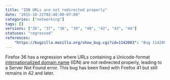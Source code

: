 ```yaml
---
title: "IDN URLs are not redirected properly"
date: "2015-10-21T02:40:00-07:00"
categories: ["networking"]
tags: []
versions: ["36", "37", "38", "39", "40", "42", "43", "44"]
statuses: "regressed"
references:
    "https://bugzilla.mozilla.org/show_bug.cgi?id=1142083": "Bug 1142083 - IDN Unicode domain redirect is broken in Firefox 36/37/38"
---
```

Firefox 36 has a regression where URLs containing a Unicode-format [internationalized domain name](https://en.wikipedia.org/wiki/Internationalized_domain_name) (IDN) are not redirected properly, leading to a Server Not Found error. This bug has been fixed with Firefox 41 but still remains in 42 and later.
